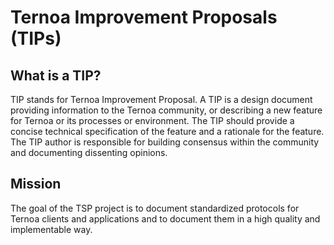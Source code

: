 # Ternoa Improvement Proposals (TIPs)

## What is a TIP?

TIP stands for Ternoa Improvement Proposal. A TIP is a design document providing information to the Ternoa community, or describing a new feature for Ternoa or its processes or environment. The TIP should provide a concise technical specification of the feature and a rationale for the feature. The TIP author is responsible for building consensus within the community and documenting dissenting opinions.

## Mission

The goal of the TSP project is to document standardized protocols for Ternoa clients and applications and to document them in a high quality and implementable way.